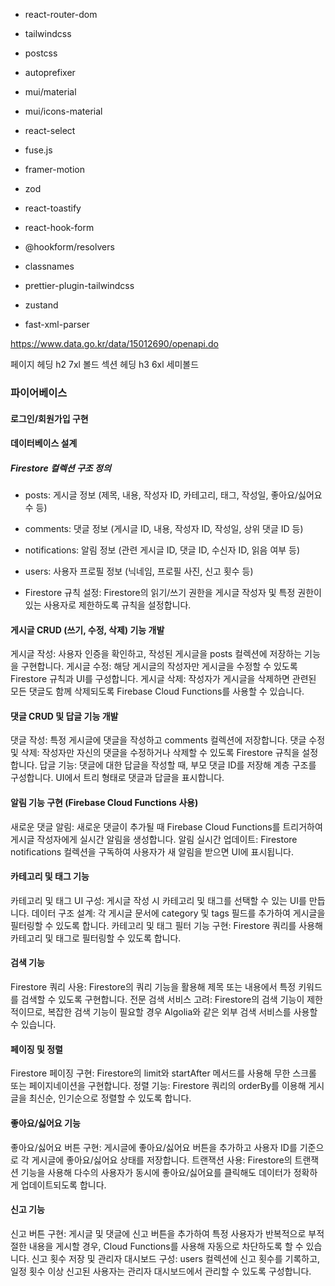 - react-router-dom
- tailwindcss
- postcss
- autoprefixer
- mui/material
- mui/icons-material

- react-select
- fuse.js
- framer-motion
- zod
- react-toastify
- react-hook-form
- @hookform/resolvers

- classnames

- prettier-plugin-tailwindcss

- zustand

- fast-xml-parser

https://www.data.go.kr/data/15012690/openapi.do

페이지 헤딩 h2 7xl 볼드
섹션 헤딩 h3 6xl 세미볼드

### 파이어베이스

#### 로그인/회원가입 구현

#### 데이터베이스 설계

##### Firestore 컬렉션 구조 정의

- posts: 게시글 정보 (제목, 내용, 작성자 ID, 카테고리, 태그, 작성일, 좋아요/싫어요 수 등)
- comments: 댓글 정보 (게시글 ID, 내용, 작성자 ID, 작성일, 상위 댓글 ID 등)
- notifications: 알림 정보 (관련 게시글 ID, 댓글 ID, 수신자 ID, 읽음 여부 등)
- users: 사용자 프로필 정보 (닉네임, 프로필 사진, 신고 횟수 등)

- Firestore 규칙 설정: Firestore의 읽기/쓰기 권한을 게시글 작성자 및 특정 권한이 있는 사용자로 제한하도록 규칙을 설정합니다.

#### 게시글 CRUD (쓰기, 수정, 삭제) 기능 개발

게시글 작성: 사용자 인증을 확인하고, 작성된 게시글을 posts 컬렉션에 저장하는 기능을 구현합니다.
게시글 수정: 해당 게시글의 작성자만 게시글을 수정할 수 있도록 Firestore 규칙과 UI를 구성합니다.
게시글 삭제: 작성자가 게시글을 삭제하면 관련된 모든 댓글도 함께 삭제되도록 Firebase Cloud Functions를 사용할 수 있습니다.

#### 댓글 CRUD 및 답글 기능 개발

댓글 작성: 특정 게시글에 댓글을 작성하고 comments 컬렉션에 저장합니다.
댓글 수정 및 삭제: 작성자만 자신의 댓글을 수정하거나 삭제할 수 있도록 Firestore 규칙을 설정합니다.
답글 기능: 댓글에 대한 답글을 작성할 때, 부모 댓글 ID를 저장해 계층 구조를 구성합니다. UI에서 트리 형태로 댓글과 답글을 표시합니다.

#### 알림 기능 구현 (Firebase Cloud Functions 사용)

새로운 댓글 알림: 새로운 댓글이 추가될 때 Firebase Cloud Functions를 트리거하여 게시글 작성자에게 실시간 알림을 생성합니다.
알림 실시간 업데이트: Firestore notifications 컬렉션을 구독하여 사용자가 새 알림을 받으면 UI에 표시됩니다.

#### 카테고리 및 태그 기능

카테고리 및 태그 UI 구성: 게시글 작성 시 카테고리 및 태그를 선택할 수 있는 UI를 만듭니다.
데이터 구조 설계: 각 게시글 문서에 category 및 tags 필드를 추가하여 게시글을 필터링할 수 있도록 합니다.
카테고리 및 태그 필터 기능 구현: Firestore 쿼리를 사용해 카테고리 및 태그로 필터링할 수 있도록 합니다.

#### 검색 기능

Firestore 쿼리 사용: Firestore의 쿼리 기능을 활용해 제목 또는 내용에서 특정 키워드를 검색할 수 있도록 구현합니다.
전문 검색 서비스 고려: Firestore의 검색 기능이 제한적이므로, 복잡한 검색 기능이 필요할 경우 Algolia와 같은 외부 검색 서비스를 사용할 수 있습니다.

#### 페이징 및 정렬

Firestore 페이징 구현: Firestore의 limit와 startAfter 메서드를 사용해 무한 스크롤 또는 페이지네이션을 구현합니다.
정렬 기능: Firestore 쿼리의 orderBy를 이용해 게시글을 최신순, 인기순으로 정렬할 수 있도록 합니다.

#### 좋아요/싫어요 기능

좋아요/싫어요 버튼 구현: 게시글에 좋아요/싫어요 버튼을 추가하고 사용자 ID를 기준으로 각 게시글에 좋아요/싫어요 상태를 저장합니다.
트랜잭션 사용: Firestore의 트랜잭션 기능을 사용해 다수의 사용자가 동시에 좋아요/싫어요를 클릭해도 데이터가 정확하게 업데이트되도록 합니다.

#### 신고 기능

신고 버튼 구현: 게시글 및 댓글에 신고 버튼을 추가하여 특정 사용자가 반복적으로 부적절한 내용을 게시할 경우, Cloud Functions를 사용해 자동으로 차단하도록 할 수 있습니다.
신고 횟수 저장 및 관리자 대시보드 구성: users 컬렉션에 신고 횟수를 기록하고, 일정 횟수 이상 신고된 사용자는 관리자 대시보드에서 관리할 수 있도록 구성합니다.
